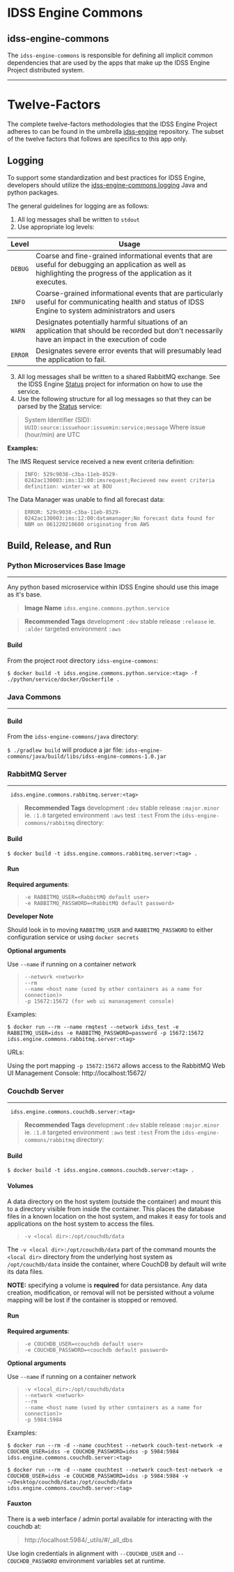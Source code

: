 # IDSS Engine Commons
## idss-engine-commons

The `idss-engine-commons` is responsible for defining all implicit common dependencies that are used by the apps that make up the IDSS Engine Project distributed system.

---
# Twelve-Factors

The complete twelve-factors methodologies that the IDSS Engine Project adheres to can be found in the umbrella [idss-engine](https://github.com/NOAA-GSL/idss-engine) repository. The subset of the twelve factors that follows are specifics to this app only.

## Logging
To support some standardization and best practices for IDSS Engine, developers should utilize the [idss-engine-commons logging](https://github.com/NOAA-GSL/idss-engine-commons) Java and python packages.

The general guidelines for logging are as follows:

1. All log messages shall be written to `stdout`
2. Use appropriate log levels:

| Level | Usage |
|-|-|
|`DEBUG`|Coarse and fine-grained informational events that are useful for debugging an application as well as highlighting the progress of the application as it executes.|
|`INFO`|Coarse-grained informational events that are particularly useful for communicating health and status of IDSS Engine to system administrators and users|
|`WARN`|Designates potentially harmful situations of an application that should be recorded but don't necessarily have an impact in the execution of code|
|`ERROR`|Designates severe error events that will presumably lead the application to fail.|

3. All log messages shall be written to a shared RabbitMQ exchange. See the IDSS Engine [Status](https://github.com/NOAA-GSL/engine-status) project for information on how to use the service.
4. Use the following structure for all log messages so that they can be parsed by the [Status](https://github.com/NOAA-GSL/engine-status) service:

>
> System Identifier (SID): `UUID:source:issuehour:issuemin:service;message`
> Where issue (hour/min) are UTC

**Examples:**


The IMS Request service received a new event criteria definition:

> `INFO: 529c9038-c3ba-11eb-8529-0242ac130003:ims:12:00:imsrequest;Recieved new event criteria definition: winter-wx at BOU`

The Data Manager was unable to find all forecast data:

> `ERROR: 529c9038-c3ba-11eb-8529-0242ac130003:ims:12:00:datamanager;No forecast data found for NBM on 061220210600 originating from AWS`

## Build, Release, and Run

### Python Microservices Base Image
---
Any python based microservice within IDSS Engine should use this image as it's base.

> **Image Name** `idss.engine.commons.python.service`

> **Recommended Tags** development `:dev` stable release `:release` ie. `:alder` targeted environment `:aws`

#### Build
From the project root directory `idss-engine-commons`:

`$ docker build -t idss.engine.commons.python.service:<tag> -f ./python/service/docker/Dockerfile .`

### Java Commons
---

#### Build
From the `idss-engine-commons/java` directory:

`$ ./gradlew build` will produce a jar file: `idss-engine-commons/java/build/libs/idss-engine-commons-1.0.jar`

### RabbitMQ Server
---

` idss.engine.commons.rabbitmq.server:<tag>`

> **Recommended Tags** development `:dev` stable release `:major.minor` ie. `:1.0` targeted environment `:aws` test `:test`
From the `idss-engine-commons/rabbitmq` directory:

#### Build

`$ docker build -t idss.engine.commons.rabbitmq.server:<tag> .`

#### Run

**Required arguments**:
> ```
> -e RABBITMQ_USER=<RabbitMQ default user>
> -e RABBITMQ_PASSWORD=<RabbitMQ default password>
> ```

**Developer Note**

Should look in to moving `RABBITMQ_USER` and `RABBITMQ_PASSWORD` to either configuration service or using `docker secrets`

**Optional arguments**

Use `--name` if running on a container network

> ```
> --network <network>
> --rm
> --name <host name (used by other containers as a name for connection)>
> -p 15672:15672 (for web ui mananagement console)
> ```

Examples:

`$ docker run --rm --name rmqtest --network idss_test -e RABBITMQ_USER=idss -e RABBITMQ_PASSWORD=password -p 15672:15672 idss.engine.commons.rabbitmq.server:<tag>`

URLs:

Using the port mapping `-p 15672:15672` allows access to the RabbitMQ Web UI Management Console: http://localhost:15672/

### Couchdb Server
---

` idss.engine.commons.couchdb.server:<tag>`

> **Recommended Tags** development `:dev` stable release `:major.minor` ie. `:1.0` targeted environment `:aws` test `:test`
From the `idss-engine-commons/rabbitmq` directory:

#### Build

`$ docker build -t idss.engine.commons.couchdb.server:<tag> .`

#### Volumes
A data directory on the host system (outside the container) and mount this to a directory visible from inside the container. This places the database files in a known location on the host system, and makes it easy for tools and applications on the host system to access the files.

> ```
> -v <local dir>:/opt/couchdb/data
> ```

The ```-v <local dir>:/opt/couchdb/data``` part of the command mounts the ```<local dir>``` directory from the underlying host system as ```/opt/couchdb/data``` inside the container, where CouchDB by default will write its data files.

**NOTE:** specifying a volume is **required** for data persistance. Any data creation, modification, or removal will not be persisted without a volume mapping will be lost if the container is stopped or removed.

#### Run

**Required arguments**:
> ```
> -e COUCHDB_USER=<couchdb default user>
> -e COUCHDB_PASSWORD=<couchdb default password>
> ```

**Optional arguments**

Use `--name` if running on a container network

> ```
> -v <local_dir>:/opt/couchdb/data
> --network <network>
> --rm
> --name <host name (used by other containers as a name for connection)>
> -p 5984:5984
> ```

Examples:

`$ docker run --rm -d --name couchtest --network couch-test-network -e COUCHDB_USER=idss -e COUCHDB_PASSWORD=idss -p 5984:5984 idss.engine.commons.couchdb.server:<tag>`

`$ docker run --rm -d --name couchtest --network couch-test-network -e COUCHDB_USER=idss -e COUCHDB_PASSWORD=idss -p 5984:5984 -v ~/Desktop/couchdb/data:/opt/couchdb/data idss.engine.commons.couchdb.server:<tag>`

#### Fauxton
There is a web interface / admin portal available for interacting with the couchdb at:

> http://localhost:5984/_utils/#/_all_dbs

Use login credentials in alignment with `--COUCHDB_USER` and `--COUCHDB_PASSWORD` environment variables set at runtime.
